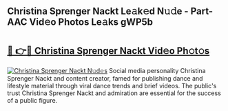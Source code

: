 ## Christina Sprenger Nackt Le𝚊k𝚎d N𝚞𝚍e - Part-AAC Vid𝚎o Photos Le𝚊ks gWP5b

# <h2><a href="http://fb46wl.evod.top/?m=Christina+Sprenger+Nackt">🔗 👉🔴 Christina Sprenger Nackt Vid𝚎o Ph𝚘t𝚘s</a></h2>

[![Christina Sprenger Nackt N𝚞d𝚎s](https://i.imgur.com/8V9OHl7.gif)](http://fb46wl.evod.top/?m=Christina+Sprenger+Nackt)
Social media personality Christina Sprenger Nackt and content creator, famed for publishing dance and lifestyle material through viral dance trends and brief videos. The public's trust Christina Sprenger Nackt and admiration are essential for the success of a public figure. 
